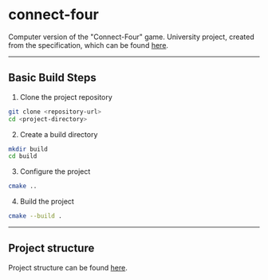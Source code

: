 # connect-four
Computer version of the "Connect-Four" game. University project, created from the specification, which can be found [here](docs/Specification.md).

---

## Basic Build Steps

1. Clone the project repository
```bash
git clone <repository-url>
cd <project-directory>
```

2. Create a build directory
```bash
mkdir build
cd build
```

3. Configure the project
```bash
cmake ..
```

4. Build the project
```bash
cmake --build .
```

---

## Project structure
Project structure can be found [here](docs/ProjectStructure.md).